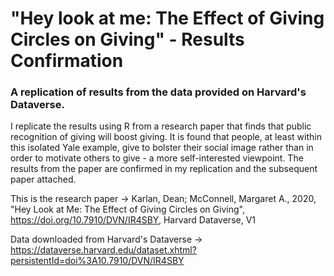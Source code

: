 # "Hey look at me: The Effect of Giving Circles on Giving" - Results Confirmation
### A replication of results from the data provided on Harvard's Dataverse. 

I replicate the results using R from a research paper that finds that public recognition of giving will boost giving. It is found that people, at least within this isolated Yale example, give to bolster their social image rather than in order to motivate others to give - a more self-interested viewpoint. The results from the paper are confirmed in my replication and the subsequent paper attached.


This is the research paper -> Karlan, Dean; McConnell, Margaret A., 2020, "Hey Look at Me: The Effect of Giving Circles on Giving", https://doi.org/10.7910/DVN/IR4SBY, Harvard Dataverse, V1 

Data downloaded from Harvard's Dataverse -> https://dataverse.harvard.edu/dataset.xhtml?persistentId=doi%3A10.7910/DVN/IR4SBY
